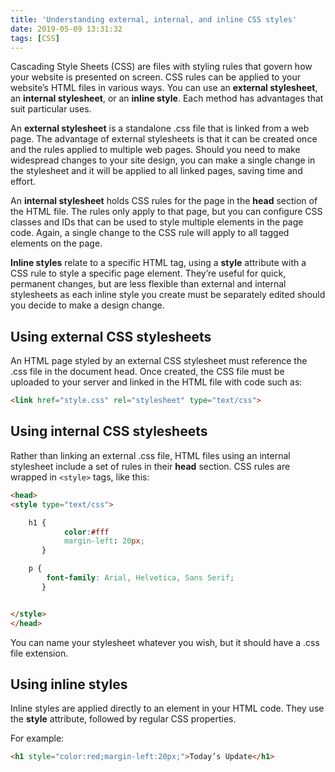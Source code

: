 ```yaml
---
title: 'Understanding external, internal, and inline CSS styles'
date: 2019-05-09 13:31:32
tags: [CSS]
---
```


Cascading Style Sheets (CSS) are files with styling rules that govern how your website is presented on screen. CSS rules can be applied to your website’s HTML files in various ways. You can use an **external stylesheet**, an **internal stylesheet**, or an **inline style**. Each method has advantages that suit particular uses.

An **external stylesheet** is a standalone .css file that is linked from a web page. The advantage of external stylesheets is that it can be created once and the rules applied to multiple web pages. Should you need to make widespread changes to your site design, you can make a single change in the stylesheet and it will be applied to all linked pages, saving time and effort.

An **internal stylesheet** holds CSS rules for the page in the **head** section of the HTML file. The rules only apply to that page, but you can configure CSS classes and IDs that can be used to style multiple elements in the page code. Again, a single change to the CSS rule will apply to all tagged elements on the page.

**Inline styles** relate to a specific HTML tag, using a **style** attribute with a CSS rule to style a specific page element. They’re useful for quick, permanent changes, but are less flexible than external and internal stylesheets as each inline style you create must be separately edited should you decide to make a design change.

## Using external CSS stylesheets

An HTML page styled by an external CSS stylesheet must reference the .css file in the document head. Once created, the CSS file must be uploaded to your server and linked in the HTML file with code such as:

``` html
<link href="style.css" rel="stylesheet" type="text/css">
```

## Using internal CSS stylesheets

Rather than linking an external .css file, HTML files using an internal stylesheet include a set of rules in their **head** section. CSS rules are wrapped in `<style>` tags, like this:

``` html
<head>
<style type="text/css">

    h1 {
            color:#fff
            margin-left: 20px;
       }

    p {
        font-family: Arial, Helvetica, Sans Serif;     
       }


</style>
</head>
```

You can name your stylesheet whatever you wish, but it should have a .css file extension.

## Using inline styles
Inline styles are applied directly to an element in your HTML code. They use the **style** attribute, followed by regular CSS properties.

For example:

``` html
<h1 style="color:red;margin-left:20px;">Today’s Update</h1>
```